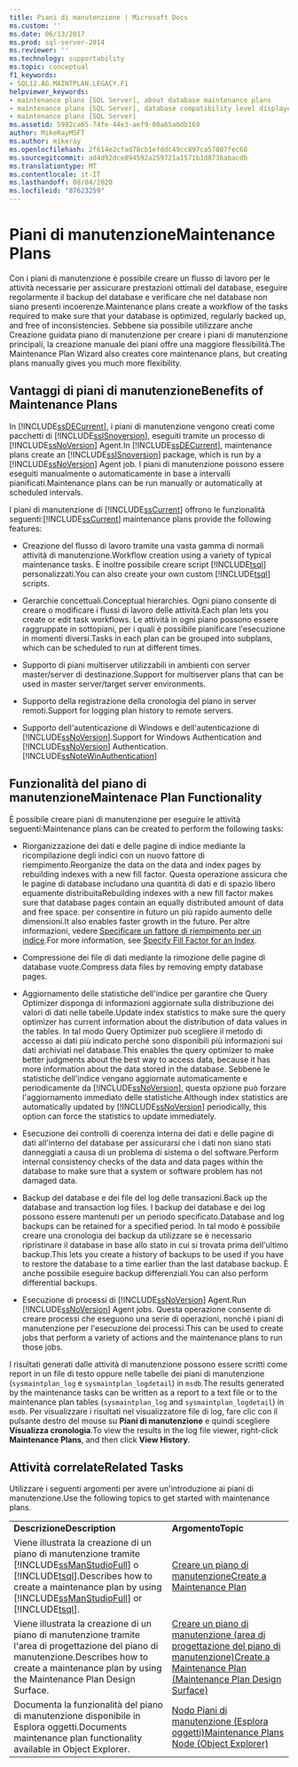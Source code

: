 ```yaml
---
title: Piani di manutenzione | Microsoft Docs
ms.custom: ''
ms.date: 06/13/2017
ms.prod: sql-server-2014
ms.reviewer: ''
ms.technology: supportability
ms.topic: conceptual
f1_keywords:
- SQL12.AG.MAINTPLAN.LEGACY.F1
helpviewer_keywords:
- maintenance plans [SQL Server], about database maintenance plans
- maintenance plans [SQL Server], database compatibility level displayed in designer
- maintenance plans [SQL Server]
ms.assetid: 5982ca65-74fe-44e3-aef9-00a65a0db169
author: MikeRayMSFT
ms.author: mikeray
ms.openlocfilehash: 2f614e2cfad78cb1efddc49cc897ca57087fec68
ms.sourcegitcommit: ad4d92dce894592a259721a1571b1d8736abacdb
ms.translationtype: MT
ms.contentlocale: it-IT
ms.lasthandoff: 08/04/2020
ms.locfileid: "87623259"
---
```

# <a name="maintenance-plans"></a><span data-ttu-id="9fa75-102">Piani di manutenzione</span><span class="sxs-lookup"><span data-stu-id="9fa75-102">Maintenance Plans</span></span>
  <span data-ttu-id="9fa75-103">Con i piani di manutenzione è possibile creare un flusso di lavoro per le attività necessarie per assicurare prestazioni ottimali del database, eseguire regolarmente il backup del database e verificare che nel database non siano presenti incoerenze.</span><span class="sxs-lookup"><span data-stu-id="9fa75-103">Maintenance plans create a workflow of the tasks required to make sure that your database is optimized, regularly backed up, and free of inconsistencies.</span></span> <span data-ttu-id="9fa75-104">Sebbene sia possibile utilizzare anche Creazione guidata piano di manutenzione per creare i piani di manutenzione principali, la creazione manuale dei piani offre una maggiore flessibilità.</span><span class="sxs-lookup"><span data-stu-id="9fa75-104">The Maintenance Plan Wizard also creates core maintenance plans, but creating plans manually gives you much more flexibility.</span></span>  
  
## <a name="benefits-of-maintenance-plans"></a><span data-ttu-id="9fa75-105">Vantaggi di piani di manutenzione</span><span class="sxs-lookup"><span data-stu-id="9fa75-105">Benefits of Maintenance Plans</span></span>  
 <span data-ttu-id="9fa75-106">In [!INCLUDE[ssDECurrent](../../includes/ssdecurrent-md.md)], i piani di manutenzione vengono creati come pacchetti di [!INCLUDE[ssISnoversion](../../includes/ssisnoversion-md.md)], eseguiti tramite un processo di [!INCLUDE[ssNoVersion](../../includes/ssnoversion-md.md)] Agent.</span><span class="sxs-lookup"><span data-stu-id="9fa75-106">In [!INCLUDE[ssDECurrent](../../includes/ssdecurrent-md.md)], maintenance plans create an [!INCLUDE[ssISnoversion](../../includes/ssisnoversion-md.md)] package, which is run by a [!INCLUDE[ssNoVersion](../../includes/ssnoversion-md.md)] Agent job.</span></span> <span data-ttu-id="9fa75-107">I piani di manutenzione possono essere eseguiti manualmente o automaticamente in base a intervalli pianificati.</span><span class="sxs-lookup"><span data-stu-id="9fa75-107">Maintenance plans can be run manually or automatically at scheduled intervals.</span></span>  
  
 <span data-ttu-id="9fa75-108">I piani di manutenzione di [!INCLUDE[ssCurrent](../../includes/sscurrent-md.md)] offrono le funzionalità seguenti:</span><span class="sxs-lookup"><span data-stu-id="9fa75-108">[!INCLUDE[ssCurrent](../../includes/sscurrent-md.md)] maintenance plans provide the following features:</span></span>  
  
-   <span data-ttu-id="9fa75-109">Creazione del flusso di lavoro tramite una vasta gamma di normali attività di manutenzione.</span><span class="sxs-lookup"><span data-stu-id="9fa75-109">Workflow creation using a variety of typical maintenance tasks.</span></span> <span data-ttu-id="9fa75-110">È inoltre possibile creare script [!INCLUDE[tsql](../../includes/tsql-md.md)] personalizzati.</span><span class="sxs-lookup"><span data-stu-id="9fa75-110">You can also create your own custom [!INCLUDE[tsql](../../includes/tsql-md.md)] scripts.</span></span>  
  
-   <span data-ttu-id="9fa75-111">Gerarchie concettuali.</span><span class="sxs-lookup"><span data-stu-id="9fa75-111">Conceptual hierarchies.</span></span> <span data-ttu-id="9fa75-112">Ogni piano consente di creare o modificare i flussi di lavoro delle attività.</span><span class="sxs-lookup"><span data-stu-id="9fa75-112">Each plan lets you create or edit task workflows.</span></span> <span data-ttu-id="9fa75-113">Le attività in ogni piano possono essere raggruppate in sottopiani, per i quali è possibile pianificare l'esecuzione in momenti diversi.</span><span class="sxs-lookup"><span data-stu-id="9fa75-113">Tasks in each plan can be grouped into subplans, which can be scheduled to run at different times.</span></span>  
  
-   <span data-ttu-id="9fa75-114">Supporto di piani multiserver utilizzabili in ambienti con server master/server di destinazione.</span><span class="sxs-lookup"><span data-stu-id="9fa75-114">Support for multiserver plans that can be used in master server/target server environments.</span></span>  
  
-   <span data-ttu-id="9fa75-115">Supporto della registrazione della cronologia del piano in server remoti.</span><span class="sxs-lookup"><span data-stu-id="9fa75-115">Support for logging plan history to remote servers.</span></span>  
  
-   <span data-ttu-id="9fa75-116">Supporto dell'autenticazione di Windows e dell'autenticazione di [!INCLUDE[ssNoVersion](../../includes/ssnoversion-md.md)].</span><span class="sxs-lookup"><span data-stu-id="9fa75-116">Support for Windows Authentication and [!INCLUDE[ssNoVersion](../../includes/ssnoversion-md.md)] Authentication.</span></span> [!INCLUDE[ssNoteWinAuthentication](../../includes/ssnotewinauthentication-md.md)]  
  
## <a name="maintenace-plan-functionality"></a><span data-ttu-id="9fa75-117">Funzionalità del piano di manutenzione</span><span class="sxs-lookup"><span data-stu-id="9fa75-117">Maintenace Plan Functionality</span></span>  
 <span data-ttu-id="9fa75-118">È possibile creare piani di manutenzione per eseguire le attività seguenti:</span><span class="sxs-lookup"><span data-stu-id="9fa75-118">Maintenance plans can be created to perform the following tasks:</span></span>  
  
-   <span data-ttu-id="9fa75-119">Riorganizzazione dei dati e delle pagine di indice mediante la ricompilazione degli indici con un nuovo fattore di riempimento.</span><span class="sxs-lookup"><span data-stu-id="9fa75-119">Reorganize the data on the data and index pages by rebuilding indexes with a new fill factor.</span></span> <span data-ttu-id="9fa75-120">Questa operazione assicura che le pagine di database includano una quantità di dati e di spazio libero equamente distribuita</span><span class="sxs-lookup"><span data-stu-id="9fa75-120">Rebuilding indexes with a new fill factor makes sure that database pages contain an equally distributed amount of data and free space.</span></span> <span data-ttu-id="9fa75-121">per consentire in futuro un più rapido aumento delle dimensioni.</span><span class="sxs-lookup"><span data-stu-id="9fa75-121">It also enables faster growth in the future.</span></span> <span data-ttu-id="9fa75-122">Per altre informazioni, vedere [Specificare un fattore di riempimento per un indice](../indexes/specify-fill-factor-for-an-index.md).</span><span class="sxs-lookup"><span data-stu-id="9fa75-122">For more information, see [Specify Fill Factor for an Index](../indexes/specify-fill-factor-for-an-index.md).</span></span>  
  
-   <span data-ttu-id="9fa75-123">Compressione dei file di dati mediante la rimozione delle pagine di database vuote.</span><span class="sxs-lookup"><span data-stu-id="9fa75-123">Compress data files by removing empty database pages.</span></span>  
  
-   <span data-ttu-id="9fa75-124">Aggiornamento delle statistiche dell'indice per garantire che Query Optimizer disponga di informazioni aggiornate sulla distribuzione dei valori di dati nelle tabelle.</span><span class="sxs-lookup"><span data-stu-id="9fa75-124">Update index statistics to make sure the query optimizer has current information about the distribution of data values in the tables.</span></span> <span data-ttu-id="9fa75-125">In tal modo Query Optimizer può scegliere il metodo di accesso ai dati più indicato perché sono disponibili più informazioni sui dati archiviati nel database.</span><span class="sxs-lookup"><span data-stu-id="9fa75-125">This enables the query optimizer to make better judgments about the best way to access data, because it has more information about the data stored in the database.</span></span> <span data-ttu-id="9fa75-126">Sebbene le statistiche dell'indice vengano aggiornate automaticamente e periodicamente da [!INCLUDE[ssNoVersion](../../includes/ssnoversion-md.md)], questa opzione può forzare l'aggiornamento immediato delle statistiche.</span><span class="sxs-lookup"><span data-stu-id="9fa75-126">Although index statistics are automatically updated by [!INCLUDE[ssNoVersion](../../includes/ssnoversion-md.md)] periodically, this option can force the statistics to update immediately.</span></span>  
  
-   <span data-ttu-id="9fa75-127">Esecuzione dei controlli di coerenza interna dei dati e delle pagine di dati all'interno del database per assicurarsi che i dati non siano stati danneggiati a causa di un problema di sistema o del software.</span><span class="sxs-lookup"><span data-stu-id="9fa75-127">Perform internal consistency checks of the data and data pages within the database to make sure that a system or software problem has not damaged data.</span></span>  
  
-   <span data-ttu-id="9fa75-128">Backup del database e dei file del log delle transazioni.</span><span class="sxs-lookup"><span data-stu-id="9fa75-128">Back up the database and transaction log files.</span></span> <span data-ttu-id="9fa75-129">I backup dei database e dei log possono essere mantenuti per un periodo specificato.</span><span class="sxs-lookup"><span data-stu-id="9fa75-129">Database and log backups can be retained for a specified period.</span></span> <span data-ttu-id="9fa75-130">In tal modo è possibile creare una cronologia dei backup da utilizzare se è necessario ripristinare il database in base allo stato in cui si trovata prima dell'ultimo backup.</span><span class="sxs-lookup"><span data-stu-id="9fa75-130">This lets you create a history of backups to be used if you have to restore the database to a time earlier than the last database backup.</span></span> <span data-ttu-id="9fa75-131">È anche possibile eseguire backup differenziali.</span><span class="sxs-lookup"><span data-stu-id="9fa75-131">You can also perform differential backups.</span></span>  
  
-   <span data-ttu-id="9fa75-132">Esecuzione di processi di [!INCLUDE[ssNoVersion](../../includes/ssnoversion-md.md)] Agent.</span><span class="sxs-lookup"><span data-stu-id="9fa75-132">Run [!INCLUDE[ssNoVersion](../../includes/ssnoversion-md.md)] Agent jobs.</span></span> <span data-ttu-id="9fa75-133">Questa operazione consente di creare processi che eseguono una serie di operazioni, nonché i piani di manutenzione per l'esecuzione dei processi.</span><span class="sxs-lookup"><span data-stu-id="9fa75-133">This can be used to create jobs that perform a variety of actions and the maintenance plans to run those jobs.</span></span>  
  
 <span data-ttu-id="9fa75-134">I risultati generati dalle attività di manutenzione possono essere scritti come report in un file di testo oppure nelle tabelle dei piani di manutenzione (`sysmaintplan_log` e `sysmaintplan_logdetail`) in `msdb`.</span><span class="sxs-lookup"><span data-stu-id="9fa75-134">The results generated by the maintenance tasks can be written as a report to a text file or to the maintenance plan tables (`sysmaintplan_log` and `sysmaintplan_logdetail`) in `msdb`.</span></span> <span data-ttu-id="9fa75-135">Per visualizzare i risultati nel visualizzatore file di log, fare clic con il pulsante destro del mouse su **Piani di manutenzione** e quindi scegliere **Visualizza cronologia**.</span><span class="sxs-lookup"><span data-stu-id="9fa75-135">To view the results in the log file viewer, right-click **Maintenance Plans**, and then click **View History**.</span></span>  
  
## <a name="related-tasks"></a><span data-ttu-id="9fa75-136">Attività correlate</span><span class="sxs-lookup"><span data-stu-id="9fa75-136">Related Tasks</span></span>  
 <span data-ttu-id="9fa75-137">Utilizzare i seguenti argomenti per avere un'introduzione ai piani di manutenzione.</span><span class="sxs-lookup"><span data-stu-id="9fa75-137">Use the following topics to get started with maintenance plans.</span></span>  
  
|||  
|-|-|  
|<span data-ttu-id="9fa75-138">**Descrizione**</span><span class="sxs-lookup"><span data-stu-id="9fa75-138">**Description**</span></span>|<span data-ttu-id="9fa75-139">**Argomento**</span><span class="sxs-lookup"><span data-stu-id="9fa75-139">**Topic**</span></span>|  
|<span data-ttu-id="9fa75-140">Viene illustrata la creazione di un piano di manutenzione tramite [!INCLUDE[ssManStudioFull](../../includes/ssmanstudiofull-md.md)] o [!INCLUDE[tsql](../../includes/tsql-md.md)].</span><span class="sxs-lookup"><span data-stu-id="9fa75-140">Describes how to create a maintenance plan by using [!INCLUDE[ssManStudioFull](../../includes/ssmanstudiofull-md.md)] or [!INCLUDE[tsql](../../includes/tsql-md.md)].</span></span>|[<span data-ttu-id="9fa75-141">Creare un piano di manutenzione</span><span class="sxs-lookup"><span data-stu-id="9fa75-141">Create a Maintenance Plan</span></span>](create-a-maintenance-plan.md)|  
|<span data-ttu-id="9fa75-142">Viene illustrata la creazione di un piano di manutenzione tramite l'area di progettazione del piano di manutenzione.</span><span class="sxs-lookup"><span data-stu-id="9fa75-142">Describes how to create a maintenance plan by using the Maintenance Plan Design Surface.</span></span>|[<span data-ttu-id="9fa75-143">Creare un piano di manutenzione &#40;area di progettazione del piano di manutenzione&#41;</span><span class="sxs-lookup"><span data-stu-id="9fa75-143">Create a Maintenance Plan &#40;Maintenance Plan Design Surface&#41;</span></span>](create-a-maintenance-plan-maintenance-plan-design-surface.md)|  
|<span data-ttu-id="9fa75-144">Documenta la funzionalità del piano di manutenzione disponibile in Esplora oggetti.</span><span class="sxs-lookup"><span data-stu-id="9fa75-144">Documents maintenance plan functionality available in Object Explorer.</span></span>|[<span data-ttu-id="9fa75-145">Nodo Piani di manutenzione &#40;Esplora oggetti&#41;</span><span class="sxs-lookup"><span data-stu-id="9fa75-145">Maintenance Plans Node &#40;Object Explorer&#41;</span></span>](../../ssms/object/object-explorer.md)|  
  
  
